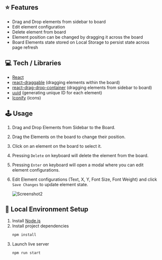 
## ⭐ Features

- Drag and Drop elements from sidebar to board
- Edit element configuration
- Delete element from board
- Element position can be changed by dragging it across the board
- Board Elements state stored on Local Storage to persist state across page refresh

## 💻 Tech / Libraries

- [React](https://reactjs.org/)
- [react-draggable](https://github.com/react-grid-layout/react-draggable) (dragging elements within the board)
- [react-drag-drop-container](https://github.com/peterh32/react-drag-drop-container) (dragging elements from sidebar to board)
- [uuid](https://github.com/uuidjs/uuid) (generating unique ID for each element)
- [Iconify](https://www.npmjs.com/package/@iconify/react-with-api) (icons)

## 🕹 Usage

1. Drag and Drop Elements from Sidebar to the Board.

1. Drag the Elements on the board to change their position.

1. Click on an element on the board to select it.

1. Pressing `Delete` on keyboard will delete the element from the board.

1. Pressing `Enter` on keyboard will open a modal where you can edit element configurations.

1. Edit Element configurations (Text, X, Y, Font Size, Font Weight) and click `Save Changes` to update element state.

   ![Screenshot2](https://user-images.githubusercontent.com/8324407/115888757-e928f500-a470-11eb-9e21-109c530bbfc5.PNG)


## 🔧 Local Environment Setup

1. Install [Node.js](https://nodejs.org/en/)
1. Install project dependencies
   ```bash
   npm install
   ```
1. Launch live server
   ```bash
   npm run start
   ```

